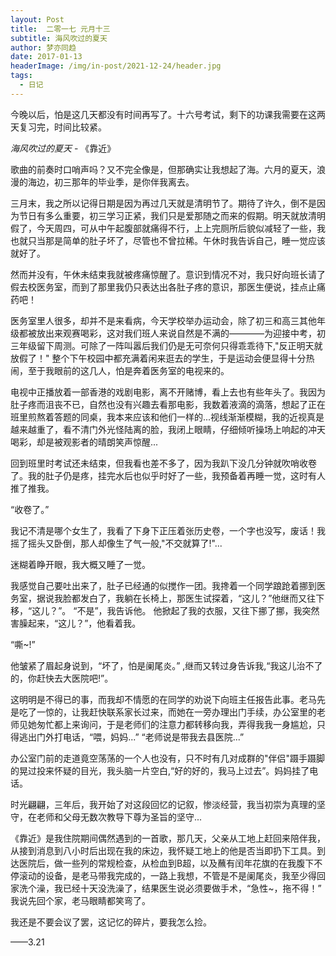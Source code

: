 ```yaml
---
layout: Post
title:  二零一七 元月十三
subtitle: 海风吹过的夏天
author: 梦亦同趋
date: 2017-01-13
headerImage: /img/in-post/2021-12-24/header.jpg
tags:
  - 日记
---
```


今晚以后，怕是这几天都没有时间再写了。十六号考试，剩下的功课我需要在这两天复习完，时间比较紧。

*海风吹过的夏天* - 《靠近》

歌曲的前奏时口哨声吗？又不完全像是，但那确实让我想起了海。六月的夏天，浪漫的海边，初三那年的毕业季，是你伴我离去。

三月末，我之所以记得日期是因为再过几天就是清明节了。期待了许久，倒不是因为节日有多么重要，初三学习正紧，我们只是爱那随之而来的假期。明天就放清明假了，今天周四，可从中午起腹部就痛得不行，上上完厕所后貌似减轻了一些，我也就只当那是简单的肚子坏了，尽管也不曾拉稀。午休时我告诉自己，睡一觉应该就好了。

然而并没有，午休未结束我就被疼痛惊醒了。意识到情况不对，我只好向班长请了假去校医务室，而到了那里我仍只表达出各肚子疼的意识，那医生便说，挂点止痛药吧！

医务室里人很多，却并不是来看病，今天学校举办运动会，除了初三和高三其他年级都被放出来观赛喝彩，这对我们班人来说自然是不满的————为迎接中考，初三年级留下周测。可除了一阵叫嚣后我们仍是无可奈何只得乖乖待下,"反正明天就放假了！"
整个下午校园中都充满着闲来逛去的学生，于是运动会便显得十分热闹，至于我眼前的这几人，怕是奔着医务室的电视来的。

电视中正播放着一部香港的戏剧电影，离不开赌博，看上去也有些年头了。我因为肚子疼而沮丧不已，自然也没有兴趣去看那电影，我数着液滴的滴落，想起了正在班里煎熬着答题的同桌，我本来应该和他们一样的...视线渐渐模糊，我的近视真是越来越重了，看不清门外光怪陆离的脸，我闭上眼睛，仔细倾听操场上响起的冲天喝彩，却是被观影者的晴朗笑声惊醒...

回到班里时考试还未结束，但我看也差不多了，因为我趴下没几分钟就吹哨收卷了。我的肚子仍是疼，挂完水后也似乎时好了一些，我预备着再睡一觉，这时有人推了推我。

“收卷了。”

我记不清是哪个女生了，我看了下身下正压着张历史卷，一个字也没写，废话！我摇了摇头又卧倒，那人却像生了气一般,"不交就算了!"...

迷糊着睁开眼，我大概又睡了一觉。

我感觉自己要吐出来了，肚子已经通的似搅作一团。我搀着一个同学踉跄着挪到医务室，据说我脸都发白了，我躺在长椅上，那医生试探着，“这儿？”他继而又往下移，“这儿？”。 “不是”，我告诉他。
他掀起了我的衣服，又往下挪了挪，我突然害臊起来，“这儿？”，他看着我。

“嘶~!”

他皱紧了眉起身说到，“坏了，怕是阑尾炎。” ,继而又转过身告诉我,“我这儿治不了的，你赶快去大医院吧!”。

这明明是不得已的事，而我却不情愿的在同学的劝说下向班主任报告此事。老马先是吃了一惊的，让我赶快联系家长过来，而她在一旁办理出门手续，办公室里的老师见她匆忙都上来询问，于是老师们的注意力都转移向我，弄得我我一身尴尬，只得逃出门外打电话，“喂，妈妈...” “老师说是带我去县医院...”

办公室门前的走道竟空荡荡的一个人也没有，只不时有几对成群的"伴侣"蹑手蹑脚的晃过投来怀疑的目光，我头脑一片空白,“好的好的，我马上过去”。妈妈挂了电话。

时光翩翩，三年后，我开始了对这段回忆的记叙，惨淡经营，我当初崇为真理的坚守，在老师和父母无数次教导下尊为圣旨的坚守...

《靠近》是我住院期间偶然遇到的一首歌，那几天，父亲从工地上赶回来陪伴我，从接到消息到八小时后出现在我的床边，我怀疑工地上的他是否当即扔下工具。到达医院后，做一些列的常规检查，从检血到B超，以及蘸有闰年花旗的在我腹下不停滚动的设备，是老马带我完成的，一路上我想，不管是不是阑尾炎，我至少得回家洗个澡，我已经十天没洗澡了，结果医生说必须要做手术，“急性~，拖不得！” 我说先回个家，老马眼睛都笑弯了。

我还是不要会议了罢，这记忆的碎片，要我怎么捡。

——3.21
